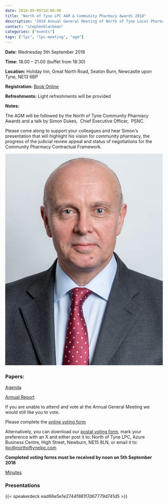 ```yaml
---
date: 2018-09-05T18:00:00
title: "North of Tyne LPC AGM & Community Pharmacy Awards 2018"
description: "2018 Annual General Meeting of North of Tyne Local Pharmaceutical Committee and North of Tyne Community Pharmacy Awards"
contact: "stephenblackman"
categories: ["events"]
tags: ["lpc", "lpc-meeting", "agm"]
---
```


**Date:** Wednesday 5th September 2018  

**Time:** 18.00 – 21.00 (buffet from 18:30)  

**Location:** Holiday Inn, Great North Road, Seaton Burn, Newcastle upon Tyne, NE13 6BP  

**Registration:** [Book Online](https://www.eventbrite.co.uk/e/north-of-tyne-lpc-agm-community-pharmacy-awards-2018-tickets-47554152751)  

**Refreshments:** Light refreshments will be provided  

**Notes:**

The AGM will be followed by the North of Tyne Community Pharmacy Awards and a talk by Simon Dukes,  Chief Executive Officer,  PSNC.  

Please come along to support your colleagues and hear Simon's presentation that will highlight his vision for community pharmacy, 
the progress of the judicial review appeal and status of negotiations for the Community Pharmacy Contractual Framework.  

![Simon Dukes](/meetings/2018/Simon-Dukes-PSNC-CEO.jpg)

### Papers:

[Agenda](/meetings/2018/Agenda-LPC-AGM-05-09-2018-Rev-18-08-A.pdf)  

[Annual Report](/meetings/2018/NoT-LPC-Annual-Report-Financial-Statements-2018-Rev-18-08-B.pdf)  

If you are unable to attend and vote at the Annual General Meeting we would still like you to vote.  
  
Please complete the [online voting form](https://www.surveymonkey.co.uk/r/N8BXQP6)  
  
Alternatively, you can download our [postal voting form](/meetings/2018/NoT-LPC-AGM-2018-Voting-Form.pdf), mark your preference 
with an X and either post it to: North of Tyne LPC, Azure Business Centre, High Street, Newburn, NE15 8LN, or email it to: lpc@northoftynelpc.com  
  
**Completed voting forms must be received by noon on 5th September 2018**  

[Minutes](/meetings/2018/Minutes-of-AGM-Meeting-05-09-2018-Rev-1809A.pdf)  

### Presentations

{{< speakerdeck ead66e5e1e2744f881f7d67779d741d5 >}}


